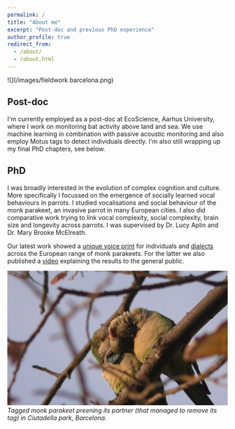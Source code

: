 ```yaml
---
permalink: /
title: "About me"
excerpt: "Post-doc and previous PhD experience"
author_profile: true
redirect_from: 
  - /about/
  - /about.html
---
```


![](/images/fieldwork barcelona.png)

## Post-doc

I'm currently employed as a post-doc at EcoScience, Aarhus University, where I work on monitoring bat activity above land and sea. We use machine learning in combination with passive acoustic monitoring and also employ Motus tags to detect individuals directly. I'm also still wrapping up my final PhD chapters, see below. 

## PhD

I was broadly interested in the evolution of complex cognition and culture. More specifically I focussed on the emergence of socially learned vocal behaviours in parrots. I studied vocalisations and social behaviour of the monk parakeet, an invasive parrot in many European cities. I also did comparative work trying to link vocal complexity, social complexity, brain size and longevity across parrots. I was supervised by Dr. Lucy Aplin and Dr. Mary Brooke McElreath. 

Our latest work showed a [unique voice print](https://doi.org/10.1098/rsos.230835) for individuals and [dialects](https://doi.org/10.1093/beheco/arad093) across the European range of monk parakeets. For the latter we also published a [video](https://www.youtube.com/watch?v=FTDMXT44h_M&t=6s) explaining the results to the general public.

![](/images/monks.png)
*Tagged monk parakeet preening its partner (that managed to remove its tag) in Ciutadella park, Barcelona.*